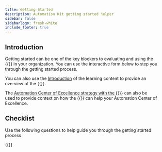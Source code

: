 ```yaml
---
title: Getting Started
description: Automation Kit getting started helper
sidebar: false
sidebarlogo: fresh-white
include_footer: true
---
```


## Introduction

Getting started can be one of the key blockers to evaluating and using the {{<product-name>}} in your organization. You can use the interactive form below to step you through the getting started process.

You can also use the [Introduction](https://learn.microsoft.com/power-automate/guidance/automation-kit/overview/introduction) of the learning content to provide an overview of the {{<product-name>}}.

The [Automation Center of Excellence strategy with the {{<product-name>}}](https://learn.microsoft.com/power-automate/guidance/automation-kit/overview/automation-coe-strategy) can also be used to provide context on how the {{<product-name>}} can help your Automation Center of Excellence.

## Checklist

Use the following questions to help guide you through the getting started process

{{<questions name="checklist.json" completed="Thank you for completing checklist" showNavigationButtons=false >}}